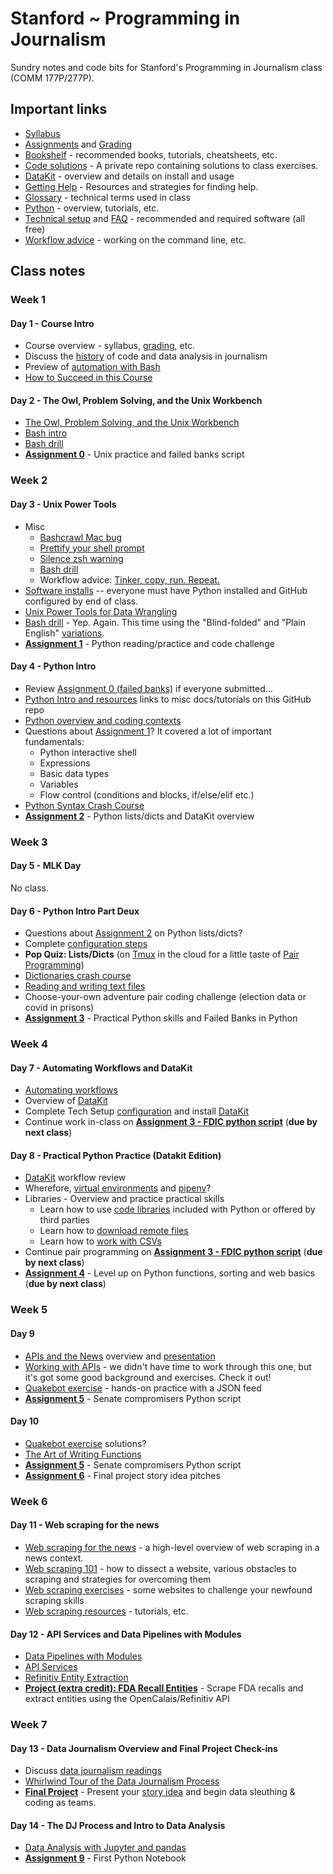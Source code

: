 # Stanford ~ Programming in Journalism

Sundry notes and code bits for Stanford's Programming in Journalism class (COMM 177P/277P).

## Important links

* [Syllabus][]
* [Assignments](assignments/README.md) and [Grading](assignments/grading.md)
* [Bookshelf](docs/bookshelf.md) - recommended books, tutorials, cheatsheets, etc.
* [Code solutions](https://github.com/zstumgoren/stanford-progj-2022-solutions) - A private repo containing solutions to class exercises.
* [DataKit][] - overview and details on install and usage
* [Getting Help](docs/getting_help.md) - Resources and strategies for finding help.
* [Glossary](docs/glossary.md) - technical terms used in class
* [Python](docs/python/README.md) - overview, tutorials, etc.
* [Technical setup](docs/tech_setup.md) and [FAQ](docs/tech_faq.md) - recommended and required software (all free)
* [Workflow advice](docs/workflow_advice.md) - working on the command line, etc.

[Syllabus]: https://canvas.stanford.edu/courses/146027/assignments/syllabus

## Class notes

### Week 1

#### Day 1 - Course Intro

* Course overview - syllabus, [grading](assignments/grading.md), etc.
* Discuss the [history](docs/history.md) of code and data analysis in journalism
* Preview of [automation with Bash](exercises/bash_preview.md)
* [How to Succeed in this Course](docs/how_to_succeed.md)

#### Day 2 - The Owl, Problem Solving, and the Unix Workbench

* [The Owl, Problem Solving, and the Unix Workbench](docs/owl_probs_unix.md)
* [Bash intro](https://tinyurl.com/bash-intro)
* [Bash drill](exercises/bash_drill.md)
* **[Assignment 0](assignments/bash_intro.md)** - Unix practice and failed banks script


### Week 2

#### Day 3 - Unix Power Tools

* Misc
  * [Bashcrawl Mac bug](https://github.com/stanfordjournalism/stanford-progj-2022/issues/7)
  * [Prettify your shell prompt](docs/tech_faq.md#how-do-i-prettify-my-shell-prompt)
  * [Silence zsh warning](docs/tech_faq.md#how-do-i-silence-zsh-shell-warning)
  * [Bash drill](exercises/bash_drill.md)
  * Workflow advice: [Tinker, copy, run. Repeat.](docs/workflow_advice.md#tinker-copy-run-repeat)
* [Software installs](docs/tech_setup.md) -- everyone must have Python installed and GitHub configured by end of class.
* [Unix Power Tools for Data Wrangling](docs/power_tools_for_data_wrangling.md)
* [Bash drill](exercises/bash_drill.md) - Yep. Again. This time using the "Blind-folded" and "Plain English" [variations](exercises/bash_drill.md#variations-on-the-drill).
* **[Assignment 1](assignments/python_intro.md)** - Python reading/practice and code challenge

#### Day 4 - Python Intro

* Review [Assignment 0 (failed banks)](assignments/bash_intro.md) if everyone submitted...
* [Python Intro and resources](docs/python) links to misc docs/tutorials on this GitHub repo
* [Python overview and coding contexts](docs/python/overview.md)
* Questions about [Assignment 1](assignments/python_intro.md)? It covered a lot of important fundamentals:
  - Python interactive shell
  - Expressions
  - Basic data types
  - Variables
  - Flow control (conditions and blocks, if/else/elif etc.)
* [Python Syntax Crash Course](docs/python/python_syntax_crash_course.md)
* **[Assignment 2](assignments/python_lists_dicts.md)** - Python lists/dicts and DataKit overview


### Week 3

#### Day 5 - MLK Day

No class.


#### Day 6 - Python Intro Part Deux

* Questions about [Assignment 2](assignments/python_lists_dicts.md) on Python lists/dicts?
* Complete [configuration steps](docs/tech_setup.md#configure)
* **Pop Quiz: Lists/Dicts** (on [Tmux][] in the cloud for a little taste of [Pair Programming][])
* [Dictionaries crash course](docs/python/dict_basics.md)
* [Reading and writing text files](docs/python/file_io.md)
* Choose-your-own adventure pair coding challenge (election data or covid in prisons)
* **[Assignment 3](assignments/libraries_and_fdic_py.md)** - Practical Python skills and Failed Banks in Python

### Week 4

#### Day 7 - Automating Workflows and DataKit

* [Automating workflows](docs/automating_workflows.md)
* Overview of [DataKit][]
* Complete Tech Setup [configuration](docs/tech_setup.md#configure) and install [DataKit][]
* Continue work in-class on **[Assignment 3 - FDIC python script](assignments/libraries_and_fdic_py.md)** (**due by next class**)

[Tmux]: https://en.wikipedia.org/wiki/Tmux
[Pair programming]: https://en.wikipedia.org/wiki/Pair_programming

#### Day 8 - Practical Python Practice (Datakit Edition)

* [DataKit][] workflow review
* Wherefore, [virtual environments][] and [pipenv][]?
* Libraries - Overview and practice practical skills
  * Learn how to use [code libraries](/docs/python/libraries.md) included with Python or offered by third parties
  * Learn how to [download remote files](/docs/python/remote_files.md)
  * Learn how to [work with CSVs](/docs/python/csv.md)
* Continue pair programming on **[Assignment 3 - FDIC python script](assignments/libraries_and_fdic_py.md)** (**due by next class**)
* **[Assignment 4](assignments/python_functions_sorting_web_basics.md)** - Level up on Python functions, sorting and web basics (**due by next class**)

[virtual environments]: https://realpython.com/pipenv-guide/
[pipenv]: https://pipenv.pypa.io/en/latest/


### Week 5

#### Day 9

* [APIs and the News](/docs/apis_and_the_news.md) overview and [presentation](https://tinyurl.com/apis-and-the-news)
* [Working with APIs](/docs/python/working_with_apis.md) - we didn't
  have time to work through this one, but it's got some good background and exercises. Check it out!
* [Quakebot exercise](/exercises/quakebot.md) - hands-on practice with a JSON feed
* **[Assignment 5](assignments/senate_compromisers.md)** - Senate compromisers Python script

#### Day 10

* [Quakebot exercise](/exercises/quakebot.md) solutions?
* [The Art of Writing Functions](/docs/python/art_of_functions.md)
* **[Assignment 5](assignments/senate_compromisers.md)** - Senate compromisers Python script
* **[Assignment 6](/assignments/final_project_story_idea.md)** - Final project story idea pitches

### Week 6

#### Day 11 - Web scraping for the news

* [Web scraping for the news](/docs/web_scraping/README.md) - a high-level overview of web scraping in a news context.
* [Web scraping 101](/docs/web_scraping/101.md) - how to dissect a website, various obstacles to scraping and strategies for overcoming them
* [Web scraping exercises](/docs/web_scraping/exercises.md) - some websites to challenge your newfound scraping skills
* [Web scraping resources](/docs/web_scraping/resources.md) - tutorials, etc.

#### Day 12 - API Services and Data Pipelines with Modules

* [Data Pipelines with Modules](/docs/python/data_pipelines_with_modules.md)
* [API Services](/docs/api_services.md)
* [Refinitiv Entity Extraction](/code/refinitiv_example/README.md)
* **[Project (extra credit): FDA Recall Entities](/projects/fda_recall_entities.md)** - Scrape FDA recalls and extract entities using the OpenCalais/Refinitiv API

### Week 7

#### Day 13 - Data Journalism Overview and Final Project Check-ins

* Discuss [data journalism readings](/assignments/dj_intro.md)
* [Whirlwind Tour of the Data Journalism Process](https://docs.google.com/presentation/d/1cEoPLJpZ6FVNLtW5f3jtWhgEeIhPv6eqWae85LAFPcs/edit?usp=sharing)
* **[Final Project](projects/sf_data_analysis.md)** - Present your [story idea](/assignments/final_project_story_idea.md) and begin data sleuthing & coding as teams.

#### Day 14 - The DJ Process and Intro to Data Analysis

* [Data Analysis with Jupyter and pandas](/docs/python/data_analysis_intro.md)
* **[Assignment 9](/assignments/first_notebook.md)** - First Python Notebook


[DataKit]: docs/datakit.md
